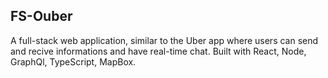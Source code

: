 ## FS-Ouber

A full-stack web application, similar to the Uber app where users can send and recive informations and have real-time chat. Built with React, Node, GraphQl, TypeScript, MapBox.
